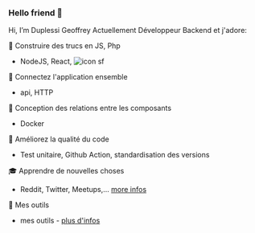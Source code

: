 ### Hello friend 👋

Hi, I’m Duplessi Geoffrey
Actuellement Développeur Backend et j'adore:

🚧 Construire des trucs en JS, Php
-  NodeJS, React, ![icon sf](https://user-images.githubusercontent.com/38507456/95331053-b854ea00-08a9-11eb-8bf6-cd6167eb074e.png)

🔌 Connectez l'application ensemble
- api, HTTP

🔬 Conception des relations entre les composants
- Docker

🔎 Améliorez la qualité du code
- Test unitaire, Github Action, standardisation des versions

🎓 Apprendre de nouvelles choses
- Reddit, Twitter, Meetups,… [more infos](https://github.com/Grezor/Tools/tree/master/Veille)

🔧 Mes outils
- mes outils - [plus d'infos](https://github.com/Grezor/Tools)
